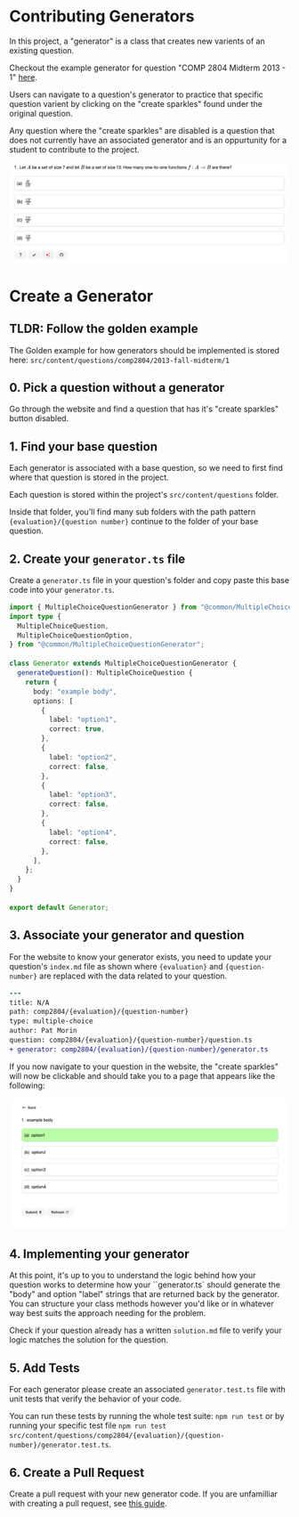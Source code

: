 # Contributing Generators

In this project, a "generator" is a class that creates new varients of an existing question.

Checkout the example generator for question "COMP 2804 Midterm 2013 - 1" [here](https://questions.carletoncomputerscience.ca/questions/generator/comp2804/2013-fall-midterm/1).

Users can navigate to a question's generator to practice that specific question varient by clicking on the "create sparkles" found under the original question.

Any question where the "create sparkles" are disabled is a question that does not currently have an associated generator and is an oppurtunity for a student to contribute to the project.

<img src="../public/images/docs/generator_example.png"/>

<br/>

# Create a Generator

## TLDR: Follow the golden example

The Golden example for how generators should be implemented is stored here: `src/content/questions/comp2804/2013-fall-midterm/1`

## 0. Pick a question without a generator

Go through the website and find a question that has it's "create sparkles" button disabled.

## 1. Find your base question

Each generator is associated with a base question, so we need to first find where that question is stored in the project.

Each question is stored within the project's `src/content/questions` folder.

Inside that folder, you'll find many sub folders with the path pattern `{evaluation}/{question number}` continue to the folder of your base question.

## 2. Create your `generator.ts` file

Create a `generator.ts` file in your question's folder and copy paste this base code into your `generator.ts`.

```typescript
import { MultipleChoiceQuestionGenerator } from "@common/MultipleChoiceQuestionGenerator";
import type {
  MultipleChoiceQuestion,
  MultipleChoiceQuestionOption,
} from "@common/MultipleChoiceQuestionGenerator";

class Generator extends MultipleChoiceQuestionGenerator {
  generateQuestion(): MultipleChoiceQuestion {
    return {
      body: "example body",
      options: [
        {
          label: "option1",
          correct: true,
        },
        {
          label: "option2",
          correct: false,
        },
        {
          label: "option3",
          correct: false,
        },
        {
          label: "option4",
          correct: false,
        },
      ],
    };
  }
}

export default Generator;
```

## 3. Associate your generator and question

For the website to know your generator exists, you need to update your question's `index.md` file as shown where `{evaluation}` and `{question-number}` are replaced with the data related to your question.

```diff
---
title: N/A
path: comp2804/{evaluation}/{question-number}
type: multiple-choice
author: Pat Morin
question: comp2804/{evaluation}/{question-number}/question.ts
+ generator: comp2804/{evaluation}/{question-number}/generator.ts
```

If you now navigate to your question in the website, the "create sparkles" will now be clickable and should take you to a page that appears like the following:

<img src="../public/images/docs/blank_generator.png"/>

## 4. Implementing your generator

At this point, it's up to you to understand the logic behind how your question works to determine how your ``generator.ts` should generate the "body" and option "label" strings that are returned back by the generator. You can structure your class methods however you'd like or in whatever way best suits the approach needing for the problem.

Check if your question already has a written `solution.md` file to verify your logic matches the solution for the question.

## 5. Add Tests

For each generator please create an associated `generator.test.ts` file with unit tests that verify the behavior of your code.

You can run these tests by running the whole test suite: `npm run test` or by running your specific test file `npm run test src/content/questions/comp2804/{evaluation}/{question-number}/generator.test.ts`.

## 6. Create a Pull Request

Create a pull request with your new generator code. If you are unfamilliar with creating a pull request, see [this guide](https://docs.github.com/en/pull-requests/collaborating-with-pull-requests/proposing-changes-to-your-work-with-pull-requests/creating-a-pull-request).

